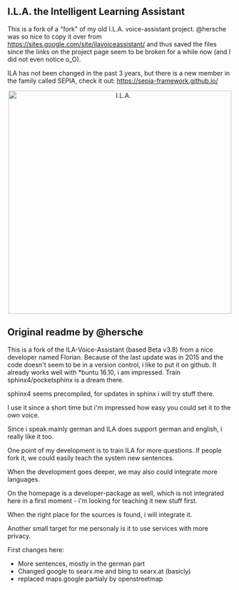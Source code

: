 ## I.L.A. the Intelligent Learning Assistant

This is a fork of a "fork" of my old I.L.A. voice-assistant project.
@hersche was so nice to copy it over from https://sites.google.com/site/ilavoiceassistant/ and thus saved the files since the links on the project page seem to be broken for a while now (and I did not even notice o_O).

ILA has not been changed in the past 3 years, but there is a new member in the family called SEPIA, check it out:
https://sepia-framework.github.io/  

<p align="center">
  <img src="https://f511a514-a-62cb3a1a-s-sites.googlegroups.com/site/ilavoiceassistant/home/ILA_welcome.jpg" alt="I.L.A." width=500 />
</p>

## Original readme by @hersche

This is a fork of the ILA-Voice-Assistant (based Beta v3.8) from a nice developer named Florian. Because of the last update was in 2015 and the code doesn't seem to be in a version control, i like to put it on github. It already works well with *buntu 16.10, i am impressed. Train sphinx4/pocketsphinx is a dream there. 

sphinx4 seems precompiled, for updates in sphinx i will try stuff there.

I use it since a short time but i'm impressed how easy you could set it to the own voice.

Since i speak mainly german and ILA does support german and english, i really like it too.

One point of my development is to train ILA for more questions. If people fork it, we could easily teach the system new sentences.

When the development goes deeper, we may also could integrate more languages. 

On the homepage is a developer-package as well, which is not integrated here in a first moment - i'm looking for teaching it new stuff first.

When the right place for the sources is found, i will integrate it.

Another small target for me personaly is it to use services with more privacy.

First changes here:

- More sentences, mostly in the german part
- Changed google to searx.me and bing to searx.at (basicly)
- replaced maps.google partialy by openstreetmap
